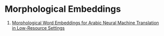 # Morphological Embeddings
1. [Morphological Word Embeddings for Arabic Neural Machine Translation in Low-Resource Settings](https://www.aclweb.org/anthology/W18-1201.pdf)
